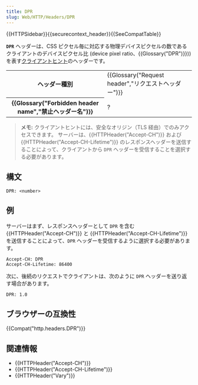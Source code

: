 ```yaml
---
title: DPR
slug: Web/HTTP/Headers/DPR
---
```


{{HTTPSidebar}}{{securecontext_header}}{{SeeCompatTable}}

**`DPR`** ヘッダーは、CSS ピクセル毎に対応する物理デバイスピクセルの数であるクライアントのデバイスピクセル比 (device pixel ratio、{{Glossary("DPR")}})) を表す[クライアントヒント](/ja/docs/Glossary/Client_hints)のヘッダーです。

<table class="properties">
  <tbody>
    <tr>
      <th scope="row">ヘッダー種別</th>
      <td>
        {{Glossary("Request header","リクエストヘッダー")}}
      </td>
    </tr>
    <tr>
      <th scope="row">
        {{Glossary("Forbidden header name","禁止ヘッダー名")}}
      </th>
      <td>?</td>
    </tr>
  </tbody>
</table>

> **メモ:** クライアントヒントには、安全なオリジン（TLS 経由）でのみアクセスできます。 サーバーは、{{HTTPHeader("Accept-CH")}} および {{HTTPHeader("Accept-CH-Lifetime")}} のレスポンスヘッダーを送信することによって、クライアントから `DPR` ヘッダーを受信することを選択する必要があります。

## 構文

```
DPR: <number>
```

## 例

サーバーはまず、レスポンスヘッダーとして `DPR` を含む {{HTTPHeader("Accept-CH")}} と {{HTTPHeader("Accept-CH-Lifetime")}} を送信することによって、`DPR` ヘッダーを受信するように選択する必要があります。

```
Accept-CH: DPR
Accept-CH-Lifetime: 86400
```

次に、後続のリクエストでクライアントは、次のように `DPR` ヘッダーを送り返す場合があります。

```
DPR: 1.0
```

## ブラウザーの互換性

{{Compat("http.headers.DPR")}}

## 関連情報

- {{HTTPHeader("Accept-CH")}}
- {{HTTPHeader("Accept-CH-Lifetime")}}
- {{HTTPHeader("Vary")}}
